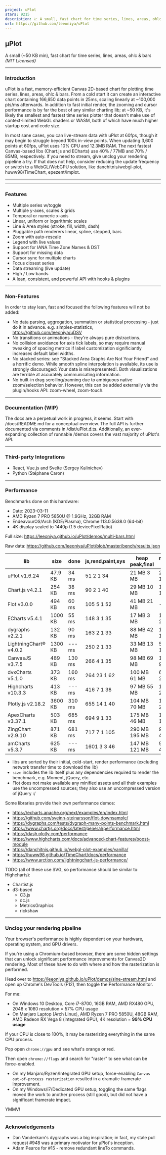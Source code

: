 ```yaml
---
project: uPlot
stars: 9215
description: 📈 A small, fast chart for time series, lines, areas, ohlc & bars
url: https://github.com/leeoniya/uPlot
---
```


μPlot
-----

A small (~50 KB min), fast chart for time series, lines, areas, ohlc & bars _(MIT Licensed)_

* * *

### Introduction

uPlot is a fast, memory-efficient Canvas 2D\-based chart for plotting time series, lines, areas, ohlc & bars. From a cold start it can create an interactive chart containing 166,650 data points in 25ms, scaling linearly at ~100,000 pts/ms afterwards. In addition to fast initial render, the zooming and cursor performance is by far the best of any similar charting lib; at ~50 KB, it's likely the smallest and fastest time series plotter that doesn't make use of context-limited WebGL shaders or WASM, both of which have much higher startup cost and code size.

In most sane cases, you can live-stream data with uPlot at 60fps, though it may begin to struggle beyond 100k in-view points. When updating 3,600 points at 60fps, uPlot uses 10% CPU and 12.3MB RAM. The next fastest Canvas-based libs (Chart.js and ECharts) use 40% / 77MB and 70% / 85MB, respectively. If you need to stream, give unclog your rendering pipeline a try. If that does not help, consider reducing the update frequency or switch to a WebGL/WebGPU solution, like danchitnis/webgl-plot, huww98/TimeChart, epezent/implot.

* * *

* * *

### Features

-   Multiple series w/toggle
-   Multiple y-axes, scales & grids
-   Temporal or numeric x-axis
-   Linear, uniform or logarithmic scales
-   Line & Area styles (stroke, fill, width, dash)
-   Pluggable path renderers linear, spline, stepped, bars
-   Zoom with auto-rescale
-   Legend with live values
-   Support for IANA Time Zone Names & DST
-   Support for missing data
-   Cursor sync for multiple charts
-   Focus closest series
-   Data streaming (live update)
-   High / Low bands
-   A lean, consistent, and powerful API with hooks & plugins

* * *

### Non-Features

In order to stay lean, fast and focused the following features will not be added:

-   No data parsing, aggregation, summation or statistical processing - just do it in advance. e.g. simples-statistics, https://github.com/leeoniya/uDSV
-   No transitions or animations - they're always pure distractions.
-   No collision avoidance for axis tick labels, so may require manual tweaking of spacing metrics if label customization significiantly increases default label widths.
-   No stacked series: see "Stacked Area Graphs Are Not Your Friend" and a horrific demo. While smooth spline interpolation is available, its use is strongly discouraged: Your data is misrepresented!. Both visualizations are terrible at accurately communicating information.
-   No built-in drag scrolling/panning due to ambiguous native zoom/selection behavior. However, this can be added externally via the plugin/hooks API: zoom-wheel, zoom-touch.

* * *

### Documentation (WIP)

The docs are a perpetual work in progress, it seems. Start with /docs/README.md for a conceptual overview. The full API is further documented via comments in /dist/uPlot.d.ts. Additionally, an ever-expanding collection of runnable /demos covers the vast majority of uPlot's API.

* * *

### Third-party Integrations

-   React, Vue.js and Svelte (Sergey Kalinichev)
-   Python (Stéphane Caron)

* * *

### Performance

Benchmarks done on this hardware:

-   Date: 2023-03-11
-   AMD Ryzen 7 PRO 5850U @ 1.9GHz, 32GB RAM
-   EndeavourOS/Arch (KDE/Plasma), Chrome 113.0.5638.0 (64-bit)
-   4K display scaled to 1440p (1.5 devicePixelRatio)

Full size: https://leeoniya.github.io/uPlot/demos/multi-bars.html

Raw data: https://github.com/leeoniya/uPlot/blob/master/bench/results.json

| lib                    | size    | done    | js,rend,paint,sys | heap peak,final | mousemove (10s)     |
| ---------------------- | ------- | ------- | ----------------- | --------------- | ------------------- |
| uPlot v1.6.24          | 47.9 KB |   34 ms |   51   2   1   34 |  21 MB   3 MB   |  218  360  146  196 |
| Chart.js v4.2.1        |  254 KB |   38 ms |   90   2   1   40 |  29 MB  10 MB   | 1154   46  165  235 |
| Flot v3.0.0            |  494 KB |   60 ms |  105   5   1   52 |  41 MB  21 MB   | ---                 |
| ECharts v5.4.1         | 1000 KB |   55 ms |  148   3   1   35 |  17 MB   3 MB   | 1943  444  203  208 |
| dygraphs v2.2.1        |  132 KB |   90 ms |  163   2   1   33 |  88 MB  42 MB   | 1438  371  174  268 |
| LightningChart® v4.0.2 | 1300 KB |  --- ms |  250   2   1   33 |  33 MB  13 MB   | 5390  120  128  325 |
| CanvasJS v3.7.5        |  489 KB |  130 ms |  266   4   1   35 |  98 MB  69 MB   | 1030  445   90  246 |
| dvxCharts v5.1.0       |  373 KB |  160 ms |  264  23   1   62 | 100 MB  61 MB   |  687  779  206  197 |
| Highcharts v10.3.3     |  413 KB |  --- ms |  416   7   1   38 |  97 MB  55 MB   | 1286  824  205  242 |
| Plotly.js v2.18.2      | 3600 KB |  310 ms |  655  14   1   40 | 104 MB  70 MB   | 1814  163   25  208 |
| ApexCharts v3.37.1     |  503 KB |  685 ms |  694   9   1   33 | 175 MB  46 MB   | 1708  421  106  207 |
| ZingChart v2.9.10      |  871 KB |  681 ms |  717   7   1  105 | 290 MB 195 MB   | 9021  305   41   71 |
| amCharts v5.3.7        |  625 KB |  --- ms | 1601   3   3   46 | 147 MB 121 MB   | 9171   71  460  167 |

-   libs are sorted by their initial, cold-start, render performance (excluding network transfer time to download the lib)
-   `size` includes the lib itself plus any dependencies required to render the benchmark, e.g. Moment, jQuery, etc.
-   Flot does not make available any minified assets and all their examples use the uncompressed sources; they also use an uncompressed version of jQuery :/

Some libraries provide their own performance demos:

-   https://echarts.apache.org/next/examples/en/index.html
-   https://github.com/sveinn-steinarsson/flot-downsample/
-   https://dygraphs.com/tests/dygraph-many-points-benchmark.html
-   https://www.chartjs.org/docs/latest/general/performance.html
-   https://dash.plotly.com/performance
-   https://www.highcharts.com/docs/advanced-chart-features/boost-module
-   https://danchitnis.github.io/webgl-plot-examples/vanilla/
-   https://huww98.github.io/TimeChart/docs/performance
-   https://www.arction.com/lightningchart-js-performance/

TODO (all of these use SVG, so performance should be similar to Highcharts):

-   Chartist.js
-   d3-based
    -   C3.js
    -   dc.js
    -   MetricsGraphics
    -   rickshaw

* * *

### Unclog your rendering pipeline

Your browser's performance is highly dependent on your hardware, operating system, and GPU drivers.

If you're using a Chromium-based browser, there are some hidden settings that can unlock significant performance improvements for Canvas2D rendering. Most of these have to do with where and how the rasterization is performed.

Head over to https://leeoniya.github.io/uPlot/demos/sine-stream.html and open up Chrome's DevTools (F12), then toggle the Performance Monitor.

For me:

-   On Windows 10 Desktop, Core i7-8700, 16GB RAM, AMD RX480 GPU, 2048 x 1080 resolution = 57% CPU usage
-   On Manjaro Laptop (Arch Linux), AMD Ryzen 7 PRO 5850U, 48GB RAM, AMD Radeon RX Vega 8 (integrated GPU), 4K resolution = **99% CPU usage**

If your CPU is close to 100%, it may be rasterizing everything in the same CPU process.

Pop open `chrome://gpu` and see what's orange or red.

Then open `chrome://flags` and search for "raster" to see what can be force-enabled.

-   On my Manjaro/Ryzen/Integrated GPU setup, force-enabling `Canvas out-of-process rasterization` resulted in a dramatic framerate improvement.
-   On my Windows/i7/Dedicated GPU setup, toggling the same flags moved the work to another process (still good), but did not have a significant framerate impact.

YMMV!

* * *

### Acknowledgements

-   Dan Vanderkam's dygraphs was a big inspiration; in fact, my stale pull request #948 was a primary motivator for μPlot's inception.
-   Adam Pearce for #15 - remove redundant lineTo commands.
